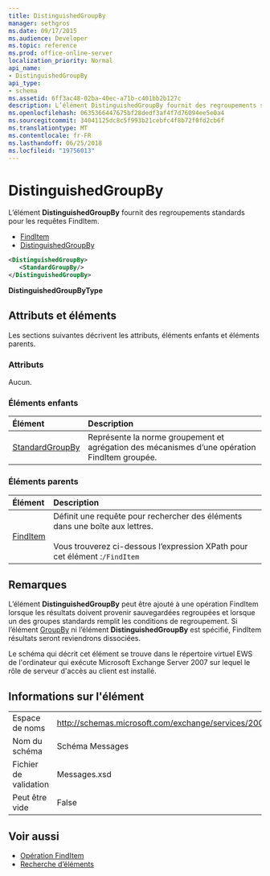 ```yaml
---
title: DistinguishedGroupBy
manager: sethgros
ms.date: 09/17/2015
ms.audience: Developer
ms.topic: reference
ms.prod: office-online-server
localization_priority: Normal
api_name:
- DistinguishedGroupBy
api_type:
- schema
ms.assetid: 6ff3ac48-02ba-40ec-a71b-c401bb2b127c
description: L’élément DistinguishedGroupBy fournit des regroupements standards pour les requêtes FindItem.
ms.openlocfilehash: 0635366447675bf28dedf3af4f7d76094ee5e0a4
ms.sourcegitcommit: 34041125dc8c5f993b21cebfc4f8b72f0fd2cb6f
ms.translationtype: MT
ms.contentlocale: fr-FR
ms.lasthandoff: 06/25/2018
ms.locfileid: "19756013"
---
```

# <a name="distinguishedgroupby"></a>DistinguishedGroupBy

L’élément **DistinguishedGroupBy** fournit des regroupements standards pour les requêtes FindItem. 
  
- [FindItem](finditem.md) 
- [DistinguishedGroupBy](distinguishedgroupby.md)
  
```xml
<DistinguishedGroupBy>
   <StandardGroupBy/>
</DistinguishedGroupBy>
```

 **DistinguishedGroupByType**
## <a name="attributes-and-elements"></a>Attributs et éléments

Les sections suivantes décrivent les attributs, éléments enfants et éléments parents.
  
### <a name="attributes"></a>Attributs

Aucun.
  
### <a name="child-elements"></a>Éléments enfants

|**Élément**|**Description**|
|:-----|:-----|
|[StandardGroupBy](standardgroupby.md) <br/> |Représente la norme groupement et agrégation des mécanismes d’une opération FindItem groupée.  <br/> |
   
### <a name="parent-elements"></a>Éléments parents

|**Élément**|**Description**|
|:-----|:-----|
|[FindItem](finditem.md) <br/> |Définit une requête pour rechercher des éléments dans une boîte aux lettres.<br/><br/>Vous trouverez ci-dessous l’expression XPath pour cet élément :`/FindItem` <br/> |
   
## <a name="remarks"></a>Remarques

L’élément **DistinguishedGroupBy** peut être ajouté à une opération FindItem lorsque les résultats doivent provenir sauvegardées regroupées et lorsque un des groupes standards remplit les conditions de regroupement. Si l’élément [GroupBy](groupby.md) ni l’élément **DistinguishedGroupBy** est spécifié, FindItem résultats seront reviendrons dissociées. 
  
Le schéma qui décrit cet élément se trouve dans le répertoire virtuel EWS de l'ordinateur qui exécute Microsoft Exchange Server 2007 sur lequel le rôle de serveur d'accès au client est installé.
  
## <a name="element-information"></a>Informations sur l'élément

|||
|:-----|:-----|
|Espace de noms  <br/> |http://schemas.microsoft.com/exchange/services/2006/messages  <br/> |
|Nom du schéma  <br/> |Schéma Messages  <br/> |
|Fichier de validation  <br/> |Messages.xsd  <br/> |
|Peut être vide  <br/> |False  <br/> |
   
## <a name="see-also"></a>Voir aussi

- [Opération FindItem](finditem-operation.md)
- [Recherche d’éléments](http://msdn.microsoft.com/library/63af1f9c-464b-4fca-9ae3-3d60f24ca93c%28Office.15%29.aspx)

